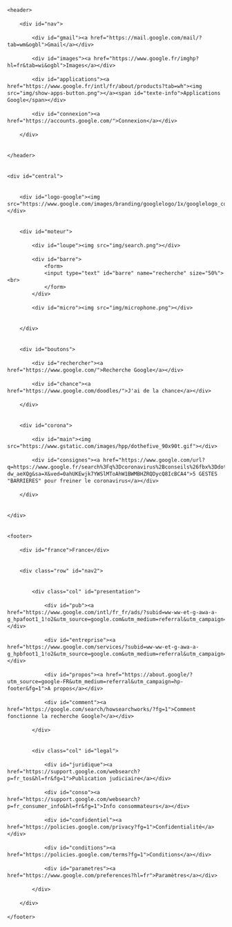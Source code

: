 <!DOCTYPE html>
<html>
<head>
	<meta charset="utf-8">
	<title>Google Homepage</title>
	 <link rel="stylesheet" href="google-hp.css">
</head>

<body>

	<header>

		<div id="nav">

			<div id="gmail"><a href="https://mail.google.com/mail/?tab=wm&ogbl">Gmail</a></div>

			<div id="images"><a href="https://www.google.fr/imghp?hl=fr&tab=wi&ogbl">Images</a></div>

			<div id="applications"><a href="https://www.google.fr/intl/fr/about/products?tab=wh"><img src="img/show-apps-button.png"></a><span id="texte-info">Applications Google</span></div>

			<div id="connexion"><a href="https://accounts.google.com/">Connexion</a></div>

		</div>
		

	</header>


	<div id="central">

		
		<div id="logo-google"><img src="https://www.google.com/images/branding/googlelogo/1x/googlelogo_color_272x92dp.png"></div>

		
		<div id="moteur">

			<div id="loupe"><img src="img/search.png"></div>

			<div id="barre">
				<form>
  				<input type="text" id="barre" name="recherche" size="50%"><br>
				</form>
			</div>

			<div id="micro"><img src="img/microphone.png"></div>

		
		</div>


		<div id="boutons">
			
			<div id="rechercher"><a href="https://www.google.com/">Recherche Google</a></div>

			<div id="chance"><a href="https://www.google.com/doodles/">J'ai de la chance</a></div>

		</div>


		<div id="corona">
			
			<div id="main"><img src="https://www.gstatic.com/images/hpp/dothefive_90x90t.gif"></div>

			<div id="consignes"><a href="https://www.google.com/url?q=https://www.google.fr/search%3Fq%3Dcoronavirus%2Bconseils%26fbx%3Ddothefive%26hl%3Dfr&source=hpp&id=19016789&ct=3&usg=AFQjCNHheQesZVgg5oX7EaQEr-dw_aeXQg&sa=X&ved=0ahUKEwjk7YWSlMToAhW1BWMBHZRQDycQ8IcBCA4">5 GESTES "BARRIERES" pour freiner le coronavirus</a></div>

		</div>

	
	</div>


	<footer>
		
		<div id="france">France</div>

		
		<div class="row" id="nav2">


			<div class="col" id="presentation">

				<div id="pub"><a href="https://www.google.com/intl/fr_fr/ads/?subid=ww-ww-et-g-awa-a-g_hpafoot1_1!o2&utm_source=google.com&utm_medium=referral&utm_campaign=google_hpafooter&fg=1">Publicité</a></div>

				<div id="entreprise"><a href="https://www.google.com/services/?subid=ww-ww-et-g-awa-a-g_hpbfoot1_1!o2&utm_source=google.com&utm_medium=referral&utm_campaign=google_hpbfooter&fg=1">Entreprise</a></div>

				<div id="propos"><a href="https://about.google/?utm_source=google-FR&utm_medium=referral&utm_campaign=hp-footer&fg=1">A propos</a></div>

				<div id="comment"><a href="https://google.com/search/howsearchworks/?fg=1">Comment fonctionne la recherche Google?</a></div>
				
			</div>


			<div class="col" id="legal">
				
				<div id="juridique"><a href="https://support.google.com/websearch?p=fr_tos&hl=fr&fg=1">Publication judiciaire</a></div>

				<div id="conso"><a href="https://support.google.com/websearch?p=fr_consumer_info&hl=fr&fg=1">Info consommateurs</a></div>

				<div id="confidentiel"><a href="https://policies.google.com/privacy?fg=1">Confidentialité</a></div>

				<div id="conditions"><a href="https://policies.google.com/terms?fg=1">Conditions</a></div>

				<div id="parametres"><a href="https://www.google.com/preferences?hl=fr">Paramètres</a></div>

			</div>

		</div>

	</footer>


</body>

</html>
